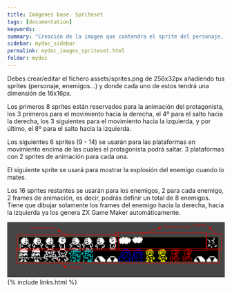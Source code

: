 ```yaml
---
title: Imágenes base. Spriteset
tags: [documentation]
keywords:
summary: "Creación de la imagen que contendra el sprite del personaje, enemigos..."
sidebar: mydoc_sidebar
permalink: mydoc_images_spriteset.html
folder: mydoc
---
```


Debes crear/editar el fichero assets/sprites.png de 256x32px añadiendo tus sprites (personaje, enemigos...) y donde cada uno de estos tendrá una dimensión de 16x16px.

Los primeros 8 sprites están reservados para la animación del protagonista, los 3 primeros para el movimiento hacia la derecha, el 4º para el salto hacia la derecha, los 3 siguientes para el movimiento hacia la izquierda, y por último, el 8º para el salto hacia la izquierda.

Los siguientes 6 sprites (9 - 14) se usarán para las plataformas en movimiento encima de las cuales el protagonista podrá saltar. 3 plataformas con 2 sprites de animación para cada una.

El siguiente sprite se usará para mostrar la explosión del enemigo cuando lo mates.

Los 16 sprites restantes se usarán para los enemigos, 2 para cada enemigo, 2 frames de animación, es decir, podrás definir un total de 8 enemigos. Tiene que dibujar solamente los frames del enemigo hacia la derecha, hacia la izquierda ya los genera ZX Game Maker automáticamente.


![](./images/sprites.png)
{% include links.html %}

